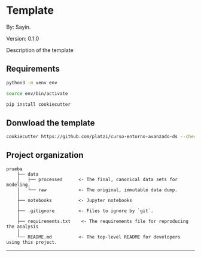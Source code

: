 #  Template

By: Sayin.

Version: 0.1.0

Description of the template 

## Requirements

```bash
python3 -m venv env 

source env/bin/activate

pip install cookiecutter

```
## Donwload the template 

```bash
cookiecutter https://github.com/platzi/curso-entorno-avanzado-ds --checkout cookiecutter-personal-platzi
```


## Project organization

    prueba
        ├── data
        │   ├── processed      <- The final, canonical data sets for modeling.
        │   └── raw            <- The original, immutable data dump.
        │
        ├── notebooks          <- Jupyter notebooks
        │
        ├── .gitignore         <- Files to ignore by `git`.
        │
        ├── requirements.txt    <- The requirements file for reproducing the analysis
        │
        └── README.md          <- The top-level README for developers using this project.

---